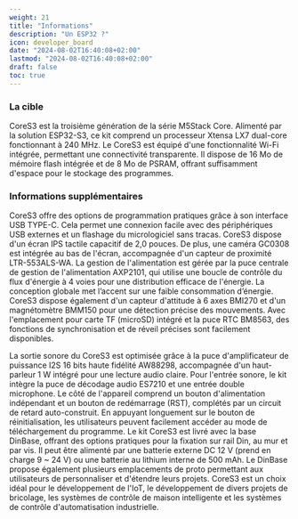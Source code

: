 ```yaml
---
weight: 21
title: "Informations"
description: "Un ESP32 ?"
icon: developer_board
date: "2024-08-02T16:40:08+02:00"
lastmod: "2024-08-02T16:40:08+02:00"
draft: false
toc: true
---
```

### La cible

CoreS3 est la troisième génération de la série M5Stack Core. Alimenté par la solution ESP32-S3, ce kit comprend un processeur Xtensa LX7 dual-core fonctionnant à 240 MHz. Le CoreS3 est équipé d'une fonctionnalité Wi-Fi intégrée, permettant une connectivité transparente. Il dispose de 16 Mo de mémoire flash intégrée et de 8 Mo de PSRAM, offrant suffisamment d'espace pour le stockage des programmes.

### Informations supplémentaires

CoreS3 offre des options de programmation pratiques grâce à son interface USB TYPE-C. Cela permet une connexion facile avec des périphériques USB externes et un flashage du micrologiciel sans tracas. CoreS3 dispose d'un écran IPS tactile capacitif de 2,0 pouces. De plus, une caméra GC0308 est intégrée au bas de l'écran, accompagnée d'un capteur de proximité LTR-553ALS-WA. La gestion de l'alimentation est gérée par la puce centrale de gestion de l'alimentation AXP2101, qui utilise une boucle de contrôle du flux d'énergie à 4 voies pour une distribution efficace de l'énergie. La conception globale met l’accent sur une faible consommation d’énergie. CoreS3 dispose également d'un capteur d'attitude à 6 axes BMI270 et d'un magnétomètre BMM150 pour une détection précise des mouvements. Avec l'emplacement pour carte TF (microSD) intégré et la puce RTC BM8563, des fonctions de synchronisation et de réveil précises sont facilement disponibles.

La sortie sonore du CoreS3 est optimisée grâce à la puce d'amplificateur de puissance I2S 16 bits haute fidélité AW88298, accompagnée d'un haut-parleur 1 W intégré pour une lecture audio claire. Pour l'entrée sonore, le kit intègre la puce de décodage audio ES7210 et une entrée double microphone. Le côté de l'appareil comprend un bouton d'alimentation indépendant et un bouton de redémarrage (RST), complétés par un circuit de retard auto-construit. En appuyant longuement sur le bouton de réinitialisation, les utilisateurs peuvent facilement accéder au mode de téléchargement du programme. Le kit CoreS3 est livré avec la base DinBase, offrant des options pratiques pour la fixation sur rail Din, au mur et par vis. Il peut être alimenté par une batterie externe DC 12 V (prend en charge 9 ~ 24 V) ou une batterie au lithium interne de 500 mAh. Le DinBase propose également plusieurs emplacements de proto permettant aux utilisateurs de personnaliser et d'étendre leurs projets. CoreS3 est un choix idéal pour le développement de l'IoT, le développement de divers projets de bricolage, les systèmes de contrôle de maison intelligente et les systèmes de contrôle d'automatisation industrielle.